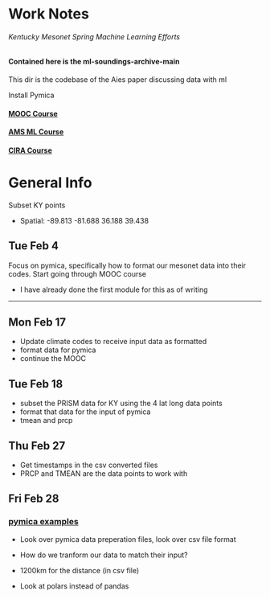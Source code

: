 
# Work Notes
###### Kentucky Mesonet Spring Machine Learning Efforts

#### Contained here is the ml-soundings-archive-main
This dir is the codebase of the Aies paper discussing data with ml

Install Pymica

#### [ MOOC Course ](https://learning.ecmwf.int/course/view.php?id=46)

#### [ AMS ML Course ](https://annual.ametsoc.org/index.cfm/2025/your-annual/registration/short-course-registration/)

#### [ CIRA Course ](https://www.cira.colostate.edu/ml/home/)


# General Info

Subset KY points
- Spatial: -89.813 -81.688
            36.188  39.438

## Tue Feb 4

Focus on pymica, specifically how to format our mesonet data into their codes.
Start going through MOOC course
 - I have already done the first module for this as of writing

---

## Mon Feb 17

- Update climate codes to receive input data as formatted
- format data for pymica
- continue the MOOC

## Tue Feb 18 

- subset the PRISM data for KY using the 4 lat long data points
- format that data for the input of pymica
- tmean and prcp

## Thu Feb 27

- Get timestamps in the csv converted files
- PRCP and TMEAN are the data points to work with 

## Fri Feb 28

### [ pymica examples ](https://pymica.readthedocs.io/en/latest/01_howto_prepare_data.html)

- Look over pymica data preperation files, look over csv file format
- How do we tranform our data to match their input?
- 1200km for the distance (in csv file)

- Look at polars instead of pandas



